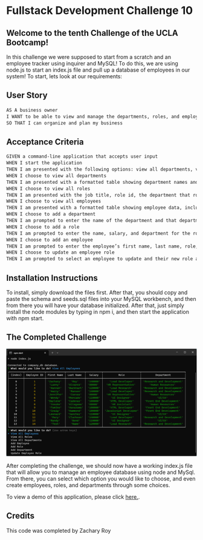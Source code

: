 # Fullstack Development Challenge 10

## Welcome to the tenth Challenge of the UCLA Bootcamp!

In this challenge we were supposed to start from a scratch and an employee tracker using inquirer and MySQL! To do this, we are using node.js to start an index.js file and pull up a database of employees in our system! To start, lets look at our requirements:

## User Story

```md
AS A business owner
I WANT to be able to view and manage the departments, roles, and employees in my company
SO THAT I can organize and plan my business
```

## Acceptance Criteria

```md
GIVEN a command-line application that accepts user input
WHEN I start the application
THEN I am presented with the following options: view all departments, view all roles, view all employees, add a department, add a role, add an employee, and update an employee role
WHEN I choose to view all departments
THEN I am presented with a formatted table showing department names and department ids
WHEN I choose to view all roles
THEN I am presented with the job title, role id, the department that role belongs to, and the salary for that role
WHEN I choose to view all employees
THEN I am presented with a formatted table showing employee data, including employee ids, first names, last names, job titles, departments, salaries, and managers that the employees report to
WHEN I choose to add a department
THEN I am prompted to enter the name of the department and that department is added to the database
WHEN I choose to add a role
THEN I am prompted to enter the name, salary, and department for the role and that role is added to the database
WHEN I choose to add an employee
THEN I am prompted to enter the employee’s first name, last name, role, and manager, and that employee is added to the database
WHEN I choose to update an employee role
THEN I am prompted to select an employee to update and their new role and this information is updated in the database 
```

## Installation Instructions

To install, simply download the files first. After that, you should copy and paste the schema and seeds.sql files into your MySQL workbench, and then from there you will have your database initialized. After that, just simply install the node modules by typing in npm i, and then start the application with npm start.

## The Completed Challenge
![alt text](./images/example.png "Employee Database Example")

After completing the challenge, we should now have a working index.js file that will allow you to manage an employee database using node and MySql. From there, you can select which option you would like to choose, and even create employees, roles, and departments through some choices.

To view a demo of this application, please click [here.](https://drive.google.com/file/d/1-rJlOVyOI98UNUf0NzZ5wZd7YaNLiaPH/view?usp=sharing).

## Credits
This code was completed by Zachary Roy